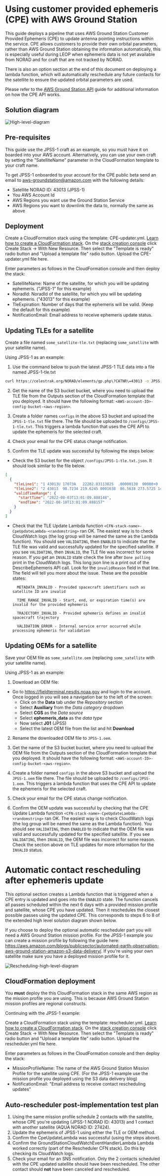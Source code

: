 # Using customer provided ephemeris (CPE) with AWS Ground Station

This guide deploys a pipeline that uses AWS Ground Station Customer Provided Ephemeris (CPE) to update antenna pointing instructions within the service. 
CPE allows customers to provide their own orbital parameters, rather than AWS Ground Station obtaining the information automatically, 
this is especially useful during LEOP when ephemeris data is not yet available from NORAD and for craft that are not tracked by NORAD. 

There is also an option section at the end of this document on deploying a lambda function, which will automatically reschedule any future contacts for the satellite to ensure the updated orbital parameters are used.

Please refer to the [AWS Ground Station API](https://boto3.amazonaws.com/v1/documentation/api/latest/reference/services/groundstation.html) guide for additional information on how the CPE API works.

## Solution diagram

![High-level-diagram](./gs-cpe-hl-diagram.png)

## Pre-requisites

This guide use the JPSS-1 craft as an example, so you must have it on boarded into your AWS account. Alternatively, you can use your own craft by setting the "SatelliteName" parameter in the CloudFormation template to your craft name. 

To get JPSS-1 onboarded to your account for the CPE public beta send an email to aws-groundstation@amazon.com with the following details:
- Satellite NORAD ID: 43013 (JPSS-1)
- You AWS Account Id
- AWS Regions you want use the Ground Station Service
- AWS Regions you want to downlink the data to, normally the same as above


## Deployment 

Create a CloudFormation stack using the template: CPE-updater.yml. [Learn how to create a CloudFormation stack](https://docs.aws.amazon.com/AWSCloudFormation/latest/UserGuide/cfn-console-create-stack.html). On the [stack creation console](https://console.aws.amazon.com/cloudformation) click Create Stack -> With New Resource. Then select the "Template is ready" radio button and "Upload a template file" radio button. Upload the CPE-updater.yml file here. 

Enter parameters as follows in the CloudFormation console and then deploy the stack:

- SatelliteName: Name of the satellite, for which you will be updating ephemeris.  ("JPSS-1" for this example)
- NoradId: NoradId of the satellite, for which you will be updating ephemeris.  ("43013" for this example)
- TleExpiration: Number of days that the ephemeris will be valid.  (Keep the default for this example)
- NotificationEmail: Email address to receive ephemeris update status.


## Updating TLEs for a satellite

Create a file named `some_satellite-tle.txt` (replacing `some_satellite` with your satellite name). 

Using JPSS-1 as an example:
1. Use the command below to push the latest JPSS-1 TLE data into a file named JPSS-1-tle.txt

```bash
curl https://celestrak.org/NORAD/elements/gp.php\?CATNR\=43013 -o JPSS-1-tle.txt
```

2. Get the name of the S3 bucket bucket, where you need to upload the TLE file from the Outputs section of the CloudFormation template that you deployed. It should have the following format: `<AWS-account-ID>-config-bucket-<aws-region>`. 

3. Create a folder names `configs` in the above S3 bucket and upload the `JPSS-1-tle.txt` file there. The file should be uploaded to `/configs/JPSS-1-tle.txt`. This triggers a lambda function that uses the CPE API to update the ephemeris for the selected craft.

4. Check your email for the CPE status change notification. 

5. Confirm the TLE update was successful by following the steps below:

- Check the S3 bucket for the object `/configs/JPSS-1-tle.txt.json`. It should look similar to the file below.

```json
[
  {
    "tleLine1": "1 43013U 17073A   22282.83113825  .00000130  00000+0  82297-4 0  9991",
    "tleLine2": "2 43013  98.7234 219.6245 0001638  86.5638 273.5725 14.19549015253458",
    "validTimeRange": {
      "startTime": "2022-08-03T13:01:09.888148",
      "endTime": "2022-08-10T13:01:09.888157"
    }
  }
]
```

- Check that the TLE Update Lambda function `<CFN-stack-name>-CpeUpdateLambda-<randomstring>` ran OK. The easiest way is to check CloudWatch logs (the log group will be named the same as the Lambda function). You should see `VALIDATING`, then `ENABLED` to indicate that the TLE file was valid and successfully updated for the specified satellite. If you see `VALIDATING`, then `INVALID`, the TLE file was incorrect for some reason. If you get an `INVALID` state check the line after `Done polling` print in the CloudWatch logs. This long json line is a print out of the DescribeEphemeris API call. Look for the `invalidReason` field in that line. The field will tell you more about the issue. These are the possible states:

        METADATA_INVALID - Provided spacecraft identifiers such as satellite ID are invalid

        TIME_RANGE_INVALID - Start, end, or expiration time(s) are invalid for the provided ephemeris

        TRAJECTORY_INVALID - Provided ephemeris defines an invalid spacecraft trajectory

        VALIDATION_ERROR - Internal service error occurred while processing ephemeris for validation


## Updating OEMs for a satellite

Save your OEM file as `some_satellite.oem` (replacing `some_satellite` with your satellite name). 

Using JPSS-1 as an example:

1. Download an OEM file:

- Go to https://fieldterminal.nesdis.noaa.gov and login to the account. Once logged in you will see a navigation bar to the left of the screen:
  - Click on the **Data** tab under the *Repository* section
  - Select **Auxiliary** from the *Data category* dropdown
  - Select **CGS** as the *Data source*
  - Select **ephemeris_data** as the *data type*
  - Now select **J01** (JPSS)
  - Select the latest OEM file from the list and hit **Download**

2. Rename the downloaded OEM file to `JPSS-1.oem`. 

3. Get the name of the S3 bucket bucket, where you need to upload the OEM file from the Outputs section of the CloudFormation template that you deployed. It should have the following format: `<AWS-account-ID>-config-bucket-<aws-region>`. 

4. Create a folder named `configs` in the above S3 bucket and upload the `JPSS-1.oem` file there. The file should be uploaded to `/configs/JPSS-1.oem`. This triggers a lambda function that uses the CPE API to update the ephemeris for the selected craft.

5. Check your email for the CPE status change notification. 

6. Confirm the OEM update was successful by checking that the CPE Update Lambda function `<CFN-stack-name>-CpeUpdateLambda-<randomstring>` ran OK. The easiest way is to check CloudWatch logs (the log group will be named the same as the Lambda function). You should see `VALIDATING`, then `ENABLED` to indicate that the OEM file was valid and successfully updated for the specified satellite. If you see `VALIDATING`, then `INVALID`, the OEM file was incorrect for some reason. Check the section above on TLE updates for more information for the `INVALID` status. 





# Automatic contact rescheduling after ephemeris update 

This optional section creates a Lambda function that is triggered when a CPE entry is updated and goes into the `ENABLED` state. The function cancels all passes scheduled within the next 6 days with a provided mission profile and satellite, whose CPE you have updated. Then it reschedules the closest possible passes using the updated CPE. This corresponds to steps 6 to 8 of the extended high level solution diagram shown below.

If you choose to deploy the optional automatic rescheduler part you will need a AWS Ground Station mission profile. For the JPSS-1 example you can create a mission profile by following the guide here: https://aws.amazon.com/blogs/publicsector/automated-earth-observation-aws-ground-station-amazon-s3-data-delivery/. If you're using your own satellite make sure you have a deployed mission profile for it. 

![Rescheduling-high-level-diagram](./gs-cpe-hl-diagram-rescheduling.png)

## CloudFormation deployment 

You **must** deploy the this CloudFormation stack in the same AWS region as the mission profile you are using. This is because AWS Ground Station mission profiles are regional constructs. 

Continuing with the JPSS-1 example:

Create a CloudFormation stack using the template: rescheduler.yml. [Learn how to create a CloudFormation stack](https://docs.aws.amazon.com/AWSCloudFormation/latest/UserGuide/cfn-console-create-stack.html). On the [stack creation console](https://console.aws.amazon.com/cloudformation) click Create Stack -> With New Resource. Then select the "Template is ready" radio button and "Upload a template file" radio button. Upload the rescheduler.yml file here. 

Enter parameters as follows in the CloudFormation console and then deploy the stack:

- MissionProfileName: The name of the AWS Ground Station Mission Profile for the satellite using CPE. (For the JPSS-1 example use the mission profile you deployed using the S3 data delivery blog)
- NotificationEmail: "Email address to receive contact rescheduling updates"


## Auto-rescheduler post-implementation test plan

1. Using the same mission profile schedule 2 contacts with the satellite, whose CPE you're updating (JPSS-1 NORAD ID: 43013) and 1 contact with another satellite (AQUA NORAD ID: 27424). 
2. Update the ephemeris of JPSS-1 using either the TLE or OEM method. 
3. Confirm the CpeUpdateLambda was successful (using the steps above). 
4. Confirm the GroundStationCloudWatchEventHandlerLambda Lambda worked correctly (part of the Rescheduler CFN stack). Do this by checking its CloudWatch logs. 
5. Check your email for an SNS notification. Only the 2 contacts scheduled with the CPE updated satellite should have been rescheduled. The other contact should **not** have been canceled and rescheduled.